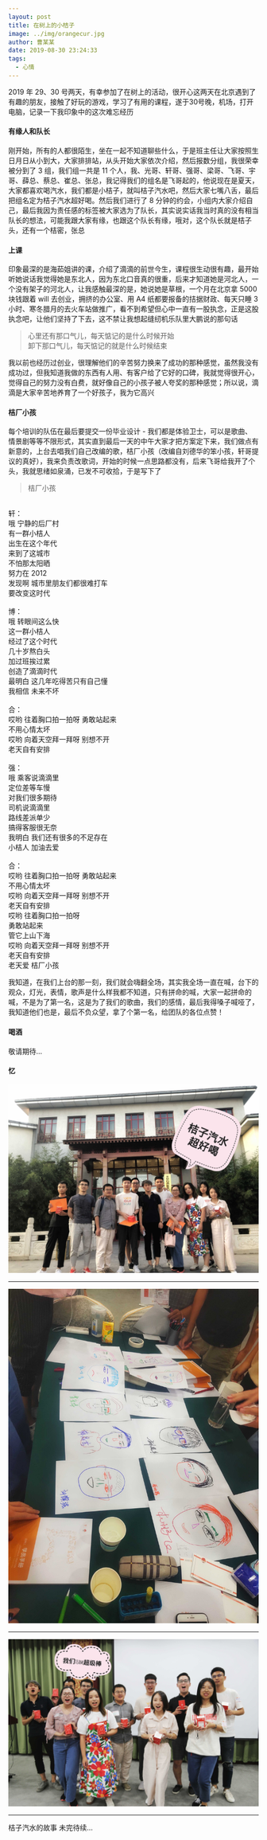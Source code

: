 ```yaml
---
layout: post
title: 在树上的小桔子
image: ../img/orangecur.jpg
author: 曹某某
date: 2019-08-30 23:24:33
tags: 
  - 心情
---
```


2019 年 29、30 号两天，有幸参加了在树上的活动，很开心这两天在北京遇到了有趣的朋友，接触了好玩的游戏，学习了有用的课程，遂于30号晚，机场，打开电脑，记录一下我印象中的这次难忘经历

#### 有缘人和队长
刚开始，所有的人都很陌生，坐在一起不知道聊些什么，于是班主任让大家按照生日月日从小到大，大家排排站，从头开始大家依次介绍，然后报数分组，我很荣幸被分到了 3 组，我们组一共是 11 个人，我、光哥、轩哥、强哥、梁哥、飞哥、宇哥、薛总、蔡总、崔总、张总，我记得我们的组名是飞哥起的，他说现在是夏天，大家都喜欢喝汽水，我们都是小桔子，就叫桔子汽水吧，然后大家七嘴八舌，最后把组名定为桔子汽水超好喝。然后我们进行了 8 分钟的约会，小组内大家介绍自己，最后我因为责任感的标签被大家选为了队长，其实说实话我当时真的没有相当队长的想法，可能我跟大家有缘，也跟这个队长有缘，哦对，这个队长就是桔子头，还有一个桔密，张总

#### 上课
印象最深的是海茹姐讲的课，介绍了滴滴的前世今生，课程很生动很有趣，最开始听她说话我觉得她是东北人，因为东北口音真的很重，后来才知道她是河北人，一个没有架子的河北人，让我感触最深的是，她说她是草根，一个月在北京拿 5000 块钱跟着 will 去创业，拥挤的办公室、用 A4 纸都要报备的拮据财政、每天只睡 3 小时、寒冬腊月的去火车站做推广，看不到希望但心中一直有一股执念，正是这股执念吧，让他们坚持了下去，这不禁让我想起缝纫机乐队里大鹏说的那句话

> 心里还有那口气儿，每天惦记的是什么时候开始<br>
> 卸下那口气儿，每天惦记的就是什么时候结束

我以前也经历过创业，很理解他们的辛苦努力换来了成功的那种感觉，虽然我没有成功过，但我知道我做的东西有人用、有客户给了它好的口碑，我就觉得很开心，觉得自己的努力没有白费，就好像自己的小孩子被人夸奖的那种感觉；所以说，滴滴是大家辛苦地养育了一个好孩子，我为它高兴

#### 桔厂小孩
每个培训的队伍在最后要提交一份毕业设计 - 我们都是体验卫士，可以是歌曲、情景剧等等不限形式，其实直到最后一天的中午大家才把方案定下来，我们做点有新意的，上台去唱我们自己改编的歌，桔厂小孩（改编自刘德华的笨小孩，轩哥提议的真好），我来负责改歌词，开始的时候一点思路都没有，后来飞哥给我开了个头，我就思绪如泉涌，已发不可收拾，于是写下了

>桔厂小孩<br>
<br>
轩：<br>
哦 宁静的后厂村<br>
有一群小桔人<br>
出生在这个年代<br>
来到了这城市<br>
不怕那太阳晒<br>
努力在 2012<br>
发现啊 城市里朋友们都很难打车<br>
要改变这时代<br>
<br>
博：<br>
哦 转眼间这么快<br>
这一群小桔人<br>
经过了这个时代<br>
几十岁熬白头<br>
加过班挨过累<br>
创造了滴滴时代<br>
最明白 这几年吃得苦只有自己懂<br>
我相信 未来不坏<br>
<br>
合：<br>
哎哟 往着胸口拍一拍呀 勇敢站起来<br>
不用心情太坏<br>
哎哟 向着天空拜一拜呀 别想不开<br>
老天自有安排<br>
<br>
强：<br>
哦 乘客说滴滴里<br>
定位差等车慢<br>
对我们很多期待<br>
司机说滴滴里<br>
路线差派单少<br>
搞得客服很无奈<br>
我明白 我们还有很多的不足存在<br>
小桔人 加油去爱<br>
<br>
合：<br>
哎哟 往着胸口拍一拍呀 勇敢站起来<br>
不用心情太坏<br>
哎哟 向着天空拜一拜呀 别想不开<br>
老天自有安排<br>
哎哟 往着胸口拍一拍呀<br>
勇敢站起来<br>
管它上山下海<br>
哎哟 向着天空拜一拜呀 别想不开<br>
老天自有安排<br>
老天爱 桔厂小孩<br>

我知道，在我们上台的那一刻，我们就会嗨翻全场，其实我全场一直在喊，台下的观众，灯光，表情，歌声是什么样我都不知道，只有拼命的喊，大家一起拼命的喊，不是为了第一名，这是为了我们的歌曲，我们的感情，最后我得嗓子喊哑了，我知道他们也是，最后不负众望，拿了个第一名，给团队的各位点赞！

#### 喝酒
敬请期待...

#### 忆
<img src="../img/jzqs.jpeg">

---

<img src="../img/jzqs1.jpeg">

---

<img src="../img/jzqs2.jpeg">

---

桔子汽水的故事 未完待续...
